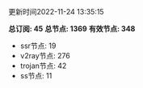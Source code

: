 更新时间2022-11-24 13:35:15

**总订阅: 45**
**总节点: 1369**
**有效节点: 348**
- ssr节点: 19
- v2ray节点: 276
- trojan节点: 42
- ss节点: 11
